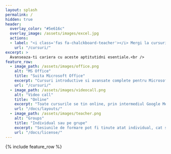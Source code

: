 ```yaml
---
layout: splash
permalink: /
hidden: true
header:
  overlay_color: "#5e616c"
  overlay_image: /assets/images/excel.jpg
  actions:
  - label: "<i class='fas fa-chalckboard-teacher'></i> Mergi la cursuri"
    url: "/cursuri/"
excerpt: >
  Avanseaza-ti cariera cu aceste aptitutidni esentiale.<br />
feature_row:
  - image_path: /assets/images/office.png
    alt: "MS Office"
    title: "Suita Microsoft Office"
    excerpt: "Cursuri introductive si avansate complete pentru Microsoft Office: Word, Excel, PowerPoint, Outlook"
    url: "/cursuri/"
  - image_path: /assets/images/videocall.png
    alt: "Video call"
    title: "Online"
    excerpt: "Toate cursurile se tin online, prin intermediul Google Meet, din confortul locuintei tale."
    url: "/docs/layouts/"
  - image_path: /assets/images/teacher.png
    alt: "Groups"
    title: "Individual sau pe grupe"
    excerpt: "Sesiunile de formare pot fi tinute atat individual, cat si pe grupe de studiu. Tine doar de cum te simti mai confortabil."
    url: "/docs/license/"  
---
```


{% include feature_row %}
